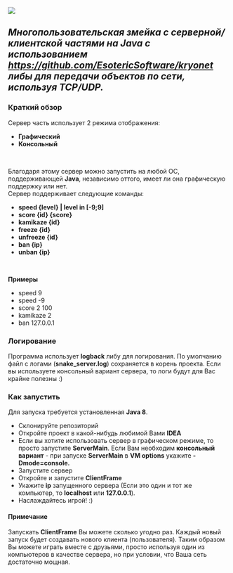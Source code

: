 ![](https://cloud.githubusercontent.com/assets/15519803/25315795/c3052110-2863-11e7-8bce-31c9f6d9a656.jpg)
## *Многопользовательская змейка с серверной/клиентской частями на Java c использованием https://github.com/EsotericSoftware/kryonet либы для передачи объектов по сети, используя TCP/UDP.<br/>*
### Краткий обзор
Сервер часть использует 2 режима отображения:
* **Графический**
* **Консольный**
<br/>

Благодаря этому сервер можно запустить на любой ОС, поддерживающей **Java**, независимо оттого, имеет ли она графическую поддержку или нет.<br/>
Сервер поддерживает следующие команды:
* **speed {level} | level in [-9;9]**
* **score {id} {score}**
* **kamikaze {id}**
* **freeze {id}**
* **unfreeze {id}**
* **ban {ip}**
* **unban {ip}**
<br/>

**Примеры**
* speed 9
* speed -9
* score 2 100
* kamikaze 2
* ban 127.0.0.1

### Логирование
Программа использует **logback** либу для логирования. По умолчанию файл с логами (**snake_server.log**) сохраняется в корень проекта. Если вы используете консольный вариант сервера, то логи будут для Вас крайне полезны :)

### Как запустить
Для запуска требуется установленная **Java 8**. 
* Склонируйте репозиторий
* Откройте проект в какой-нибудь любимой Вами **IDEA**
* Если вы хотите использовать сервер в графическом режиме, то просто запустите **ServerMain**. Если Вам необходим **консольный вариант** - при запуске **ServerMain** в **VM options** укажите **-Dmode=console.**
* Запустите сервер
* Откройте и запустите **ClientFrame**
* Укажите **ip** запущенного сервера (Если это один и тот же компьютер, то **localhost** или **127.0.0.1**). 
* Наслаждайтесь игрой! :)

#### Примечание
Запускать **ClientFrame** Вы можете сколько угодно раз. Каждый новый запуск будет создавать нового клиента (пользователя). Таким образом Вы можете играть вместе с друзьями, просто используя один из компьютеров в качестве сервера, но при условии, что Ваша сеть достаточно мощная.
